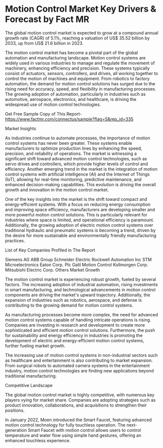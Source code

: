 # Motion Control Market Key Drivers & Forecast by Fact MR
The global motion control market is expected to grow at a compound annual growth rate (CAGR) of 5.1%, reaching a valuation of US$ 35.52 billion by 2033, up from US$ 21.6 billion in 2023.

The motion control market has become a pivotal part of the global automation and manufacturing landscape. Motion control systems are widely used in various industries to manage and regulate the movement of machinery, enhancing efficiency and precision. These systems typically consist of actuators, sensors, controllers, and drives, all working together to control the motion of machines and equipment. From robotics to factory automation, the demand for motion control solutions has surged due to the rising need for accuracy, speed, and flexibility in manufacturing processes. The growing adoption of automation, particularly in industries such as automotive, aerospace, electronics, and healthcare, is driving the widespread use of motion control technologies.

Get Free Sample Copy of This Report-https://www.factmr.com/connectus/sample?flag=S&rep_id=335

Market Insights

As industries continue to automate processes, the importance of motion control systems has never been greater. These systems enable manufacturers to optimize production lines by enhancing the speed, precision, and reliability of operations. The market is witnessing a significant shift toward advanced motion control technologies, such as servo drives and controllers, which provide higher levels of control and efficiency. Another emerging trend in the market is the integration of motion control systems with artificial intelligence (AI) and the Internet of Things (IoT), allowing for real-time monitoring, predictive maintenance, and enhanced decision-making capabilities. This evolution is driving the overall growth and innovation in the motion control market.

One of the key insights into the market is the shift toward compact and energy-efficient systems. With a focus on reducing energy consumption and improving space efficiency, manufacturers are developing smaller and more powerful motion control solutions. This is particularly relevant for industries where space is limited, and operational efficiency is paramount. Additionally, the growing adoption of electric motion control systems over traditional hydraulic and pneumatic systems is becoming a trend, driven by the desire for more sustainable and environmentally friendly manufacturing practices.

List of Key Companies Profiled in The Report

Siemens AG
ABB Group
Schneider Electric
Rockwell Automation Inc
STM Microelectronics
Eaton Corp. Plc
Galil Motion Control
Kollmorgen Corp.
Mitsubishi Electric Corp.
Others
Market Growth

The motion control market is experiencing robust growth, fueled by several factors. The increasing adoption of industrial automation, rising investments in smart manufacturing, and technological advancements in motion control components are driving the market's upward trajectory. Additionally, the expansion of industries such as robotics, aerospace, and defense is contributing to the growing demand for motion control systems.

As manufacturing processes become more complex, the need for advanced motion control systems capable of handling intricate operations is rising. Companies are investing in research and development to create more sophisticated and efficient motion control solutions. Furthermore, the push for sustainability and energy efficiency in industries is promoting the development of electric and energy-efficient motion control systems, further fueling market growth.

The increasing use of motion control systems in non-industrial sectors such as healthcare and entertainment is also contributing to market expansion. From surgical robots to automated camera systems in the entertainment industry, motion control technologies are finding new applications beyond traditional manufacturing.

Competitive Landscape

The global motion control market is highly competitive, with numerous key players vying for market share. Companies are adopting strategies such as product innovation, collaborations, and acquisitions to strengthen their positions.

In January 2022, Moen introduced the Smart Faucet, featuring advanced motion control technology for fully touchless operation. The next-generation Smart Faucet with motion control allows users to control temperature and water flow using simple hand gestures, offering an enhanced touchless experience.
